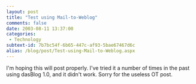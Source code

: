 ```yaml
---
layout: post
title: "Test using Mail-to-Weblog"
comments: false
date: 2003-08-11 13:37:00
categories:
 - Technology
subtext-id: 7b7bc54f-6b65-447c-af93-5bae67467d6c
alias: /blog/post/Test-using-Mail-to-Weblog.aspx
---
```



I'm hoping this will post properly. I've tried it a number of times in the past using dasBlog 1.0, and it didn't work. Sorry for the useless OT post.
